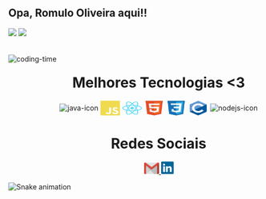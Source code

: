 ## Opa, Romulo Oliveira aqui!!

<div>
  <img  height="180em" src="https://github-readme-stats.vercel.app/api?username=OliveiraRmulo&show_icons=true&theme=dark&include_all_commits=true&count_private=true"/>
  <img  height="180em" src="https://github-readme-stats.vercel.app/api/top-langs/?username=OliveiraRmulo&layout=compact&langs_count=16&theme=dark"/>
</div> 
<br>

<div  align="center"> 
  <div style="display: inline_block"><br>
    <img align="left" height="250" alt="coding-time" src="code.gif">
    <h1 align="center">Melhores Tecnologias <3</h1>
    <img align="center" height="30" width="40" alt="java-icon"  src="https://cdn.jsdelivr.net/gh/devicons/devicon/icons/java/java-original.svg">
    <img align="center" height="30" width="40" alt="js-icon"  src="https://raw.githubusercontent.com/devicons/devicon/master/icons/javascript/javascript-plain.svg">
    <img align="center" height="30" width="40" alt="react-icon" src="https://raw.githubusercontent.com/devicons/devicon/master/icons/react/react-original.svg">
    <img align="center" height="30" width="40" alt="html-icon" src="https://raw.githubusercontent.com/devicons/devicon/master/icons/html5/html5-original.svg">
    <img align="center" height="30" width="40" alt="css-icon" src="https://raw.githubusercontent.com/devicons/devicon/master/icons/css3/css3-original.svg">
    <img align="center" height="30" width="40" alt="c-icon" src="https://raw.githubusercontent.com/devicons/devicon/master/icons/c/c-original.svg">
    <img align="center" height="30" width="40" alt="nodejs-icon" src="https://cdn.jsdelivr.net/gh/devicons/devicon/icons/postgresql/postgresql-original.svg">
   </div>

  <h1 align="center">Redes Sociais</h1>
    <a href = "mailto: romulodeoliveiralima@gmail.com">
      <img width="30" src="gmail.svg">
    </a>
    <a href = "https://www.linkedin.com/in/romulo-oliveira-01a478203/">
      <img width="25" src="linkedin.svg">
    </a>
</div>

![Snake animation](https://github.com/LuigiGF/LuigiGF/blob/output/github-contribution-grid-snake.svg)
